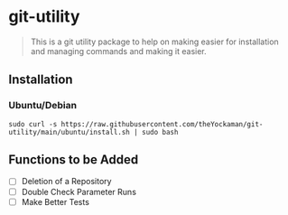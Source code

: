 # git-utility
> This is a git utility package to help on making easier for installation and managing commands and making it easier.

## Installation 


### Ubuntu/Debian
```
sudo curl -s https://raw.githubusercontent.com/theYockaman/git-utility/main/ubuntu/install.sh | sudo bash
```

## Functions to be Added
- [ ] Deletion of a Repository
- [ ] Double Check Parameter Runs 
- [ ] Make Better Tests